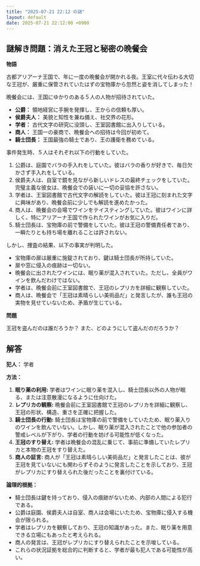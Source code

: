 ```yaml
---
title: "2025-07-21 22:12 の謎"
layout: default
date: 2025-07-21 22:12:00 +0900
---
```

## 謎解き問題：消えた王冠と秘密の晩餐会

**物語**

古都アリアーナ王国で、年に一度の晩餐会が開かれる夜。王室に代々伝わる大切な王冠が、厳重に保管されていたはずの宝物庫から忽然と姿を消してしまった！

晩餐会には、王国にゆかりのある５人の人物が招待されていた。

*   **公爵：** 領地経営に手腕を発揮し、王からの信頼も厚い。
*   **侯爵夫人：** 美貌と知性を兼ね備え、社交界の花形。
*   **学者：** 古代文字の研究に没頭し、王室図書館に出入りしている。
*   **商人：** 王国一の豪商で、晩餐会への招待は今回が初めて。
*   **騎士団長：** 王国最強の騎士であり、王の護衛を務めている。

事件発生時、５人はそれぞれ以下の行動をしていた。

1.  公爵は、庭園でバラの手入れをしていた。彼はバラの香りが好きで、毎日欠かさず手入れをしている。
2.  侯爵夫人は、自室で鏡を見ながら新しいドレスの最終チェックをしていた。完璧主義な彼女は、晩餐会での装いに一切の妥協を許さない。
3.  学者は、王室図書館で古代文字の解読をしていた。彼は王冠に刻まれた文字に興味があり、晩餐会前に少しでも解読を進めたかった。
4.  商人は、晩餐会の会場でワインをテイスティングしていた。彼はワインに詳しく、特にアリアーナ王国で作られたワインがお気に入りだ。
5.  騎士団長は、宝物庫の前で警備をしていた。彼は王冠の警備責任者であり、一瞬たりとも持ち場を離れることは許されない。

しかし、捜査の結果、以下の事実が判明した。

*   宝物庫の扉は厳重に施錠されており、鍵は騎士団長が所持していた。
*   扉や窓に侵入の痕跡は一切ない。
*   晩餐会に出されたワインには、眠り薬が混入されていた。ただし、全員がワインを飲んだわけではない。
*   学者は、晩餐会前に王室図書館で、王冠のレプリカを詳細に観察していた。
*   商人は、晩餐会で「王冠は素晴らしい美術品だ」と発言したが、誰も王冠の実物を見せていないため、矛盾が生じている。

**問題**

王冠を盗んだのは誰だろうか？
また、どのようにして盗んだのだろうか？

## 解答

**犯人：** 学者

**方法：**

1.  **眠り薬の利用:** 学者はワインに眠り薬を混入し、騎士団長以外の人物が眠る、または注意散漫になるように仕向けた。
2.  **レプリカの観察:** 晩餐会前に王室図書館で王冠のレプリカを詳細に観察し、王冠の形状、構造、重さを正確に把握した。
3.  **騎士団長の行動:** 騎士団長は宝物庫の前で警備をしていたため、眠り薬入りのワインを飲んでいない。しかし、眠り薬が混入されたことで他の参加者の警戒レベルが下がり、学者の行動を妨げる可能性が低くなった。
4.  **王冠のすり替え:** 学者は晩餐会の混乱に乗じて、事前に準備していたレプリカと本物の王冠をすり替えた。
5.  **商人の証言:** 商人が「王冠は素晴らしい美術品だ」と発言したことは、彼が王冠を見ていないにも関わらずそのように発言したことを示しており、王冠がレプリカにすり替えられた後だったことを裏付けている。

**論理的根拠：**

*   騎士団長は鍵を持っており、侵入の痕跡がないため、内部の人間による犯行である。
*   公爵は庭園、侯爵夫人は自室、商人は会場にいたため、宝物庫に侵入する機会が限られる。
*   学者はレプリカを観察しており、王冠の知識があった。また、眠り薬を用意できる立場にもあったと考えられる。
*   商人の発言は、王冠がレプリカにすり替えられたことを示唆している。
*   これらの状況証拠を総合的に判断すると、学者が最も犯人である可能性が高い。
